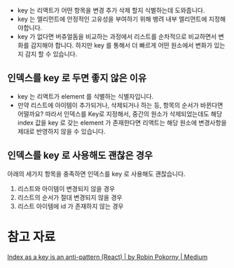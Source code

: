 - key 는 리액트가 어떤 항목을 변경 추가 삭제 할지 식별하는데 도와줍니다.
- key 는 엘리먼트에 안정적인 고유성을 부여하기 위해 뱅려 내부 엘리먼트에 지정해야합니다.
- key 가 없다면 버츄얼돔을 비교하는 과정에서 리스트를 순차적으로 비교하면서 변화를 감지해야 합니다. 하지만 key 를 통해서 더 빠르게 어떤 원소에서 변화가 있는지 감지 할 수 있습니다.

## 인덱스를 key 로 두면 좋지 않은 이유

- key 는 리액트가 element 를 식별하는 식별자입니다.
- 만약 리스트에 아이템이 추가되거나, 삭제되거나 하는 등, 항목의 순서가 바뀐다면 어떨까요? 따라서 인덱스를 Key로 지정해서, 중간의 원소가 삭제되었는데도 해당 index 값을 key 로 갖는 element 가 존재한다면 리액트는 해당 원소에 변경사항을 제대로 반영하지 않을 수 있습니다.

## 인덱스를 key 로 사용해도 괜찮은 경우

아래의 세가지 항목을 충족하면 인덱스를 key 로 사용해도 괜찮습니다.

1. 리스트와 아이템이 변경되지 않을 경우
2. 리스트의 순서가 절대 변경되지 않을 경우
3. 리스트 아이템에 id 가 존재하지 않는 경우

# 참고 자료

[Index as a key is an anti-pattern (React) | by Robin Pokorny | Medium](https://robinpokorny.medium.com/index-as-a-key-is-an-anti-pattern-e0349aece318)
